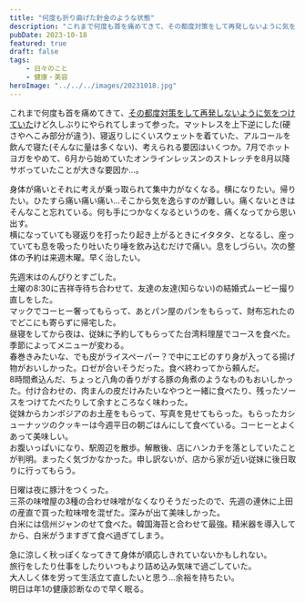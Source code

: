 ```yaml
---
title: "何度も折り曲げた針金のような状態"
description: "これまで何度も首を痛めてきて、その都度対策をして再発しないように気をつけていたけど久しぶりにやられてしまって参った。"
pubDate: 2023-10-18
featured: true
draft: false
tags:
    - 日々のこと
    - 健康・美容
heroImage: "../../../images/20231018.jpg"
---
```


これまで何度も首を痛めてきて、[その都度対策をして再発しないように気をつけていた](https://riemats.com/spine-conditioning1/)けど久しぶりにやられてしまって参った。マットレスを上下逆にした(硬さやへこみ部分が違う)、寝返りしにくいスウェットを着ていた、アルコールを飲んで寝た(そんなに量は多くない)、考えられる要因はいくつか。7月でホットヨガをやめて、6月から始めていたオンラインレッスンのストレッチを8月以降サボっていたことが大きな要因か…。

身体が痛いとそれに考えが乗っ取られて集中力がなくなる。横になりたい。帰りたい。ひたすら痛い痛い痛い…そこから気を逸らすのが難しい。痛くないときはそんなこと忘れている。何も手につかなくなるというのを、痛くなってから思い出す。  
横になっていても寝返りを打ったり起き上がるときにイタタタ、となるし、座っていても息を吸ったり吐いたり唾を飲み込むだけで痛い。息をしづらい。次の整体の予約は来週木曜。早く治したい。

先週末はのんびりとすごした。  
土曜の8:30に吉祥寺待ち合わせて、友達の友達(知らない)の結婚式ムービー撮り直しをした。  
マックでコーヒー奢ってもらって、あとパン屋のパンをもらって、財布忘れたのでどこにも寄らずに帰宅した。  
昼寝をしてから夜は、従妹に予約してもらってた台湾料理屋でコースを食べた。季節によってメニューが変わる。  
春巻きみたいな、でも皮がライスペーパー？で中にエビのすり身が入ってる揚げ物がおいしかった。ロゼが合いそうだった。食べ終わってから頼んだ。  
8時間煮込んだ、ちょっと八角の香りがする豚の角煮のようなものもおいしかった。付け合わせの、肉まんの皮だけみたいなやつと一緒に食べたり、残ったソースをつけてたべたりして余すところなく味わった。  
従妹からカンボジアのお土産をもらって、写真を見せてもらった。もらったカシューナッツのクッキーは今週平日の朝ごはんにして食べている。コーヒーとよくあって美味しい。  
お腹いっぱいになり、駅周辺を散歩。解散後、店にハンカチを落としていたことが判明。まったく気づかなかった。申し訳ないが、店から家が近い従妹に後日取りに行ってもらう。

日曜は夜に豚汁をつくった。  
三茶の味噌屋の3種の合わせ味噌がなくなりそうだったので、先週の連休に上田の産直で買った粒味噌を混ぜた。深みが出て美味しかった。  
白米には信州ジャンのせて食べた。韓国海苔と合わせて最強。精米器を導入してから、白米がうますぎて食べ過ぎてしまう。

急に涼しく秋っぽくなってきて身体が順応しきれていないかもしれない。  
旅行をしたり仕事をしたりいつもより詰め込み気味で過ごしていた。  
大人しく体を労って生活立て直したいと思う…余裕を持ちたい。  
明日は年1の健康診断なので早く眠る。
